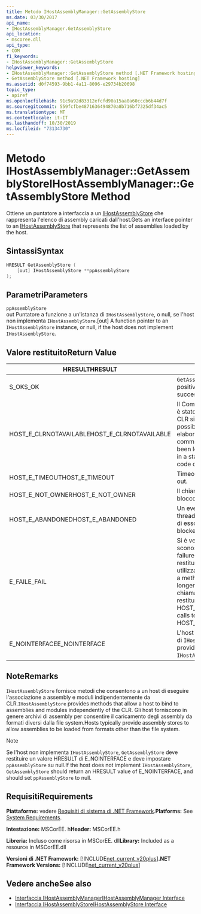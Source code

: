 ```yaml
---
title: Metodo IHostAssemblyManager::GetAssemblyStore
ms.date: 03/30/2017
api_name:
- IHostAssemblyManager.GetAssemblyStore
api_location:
- mscoree.dll
api_type:
- COM
f1_keywords:
- IHostAssemblyManager::GetAssemblyStore
helpviewer_keywords:
- IHostAssemblyManager::GetAssemblyStore method [.NET Framework hosting]
- GetAssemblyStore method [.NET Framework hosting]
ms.assetid: d0f74593-9bb1-4a11-8096-e29734b20698
topic_type:
- apiref
ms.openlocfilehash: 91c9a92d83312efcfd90a15aa0a60cccb6b44d7f
ms.sourcegitcommit: 559fcfbe4871636494870a8b716bf7325df34ac5
ms.translationtype: MT
ms.contentlocale: it-IT
ms.lasthandoff: 10/30/2019
ms.locfileid: "73134730"
---
```

# <a name="ihostassemblymanagergetassemblystore-method"></a><span data-ttu-id="d25d9-102">Metodo IHostAssemblyManager::GetAssemblyStore</span><span class="sxs-lookup"><span data-stu-id="d25d9-102">IHostAssemblyManager::GetAssemblyStore Method</span></span>
<span data-ttu-id="d25d9-103">Ottiene un puntatore a interfaccia a un [IHostAssemblyStore](../../../../docs/framework/unmanaged-api/hosting/ihostassemblystore-interface.md) che rappresenta l'elenco di assembly caricati dall'host.</span><span class="sxs-lookup"><span data-stu-id="d25d9-103">Gets an interface pointer to an [IHostAssemblyStore](../../../../docs/framework/unmanaged-api/hosting/ihostassemblystore-interface.md) that represents the list of assemblies loaded by the host.</span></span>  
  
## <a name="syntax"></a><span data-ttu-id="d25d9-104">Sintassi</span><span class="sxs-lookup"><span data-stu-id="d25d9-104">Syntax</span></span>  
  
```cpp  
HRESULT GetAssemblyStore (  
    [out] IHostAssemblyStore **ppAssemblyStore  
);  
```  
  
## <a name="parameters"></a><span data-ttu-id="d25d9-105">Parametri</span><span class="sxs-lookup"><span data-stu-id="d25d9-105">Parameters</span></span>  
 `ppAssemblyStore`  
 <span data-ttu-id="d25d9-106">out Puntatore a funzione a un'istanza di `IHostAssemblyStore`, o null, se l'host non implementa `IHostAssemblyStore`.</span><span class="sxs-lookup"><span data-stu-id="d25d9-106">[out] A function pointer to an `IHostAssemblyStore` instance, or null, if the host does not implement `IHostAssemblyStore`.</span></span>  
  
## <a name="return-value"></a><span data-ttu-id="d25d9-107">Valore restituito</span><span class="sxs-lookup"><span data-stu-id="d25d9-107">Return Value</span></span>  
  
|<span data-ttu-id="d25d9-108">HRESULT</span><span class="sxs-lookup"><span data-stu-id="d25d9-108">HRESULT</span></span>|<span data-ttu-id="d25d9-109">Descrizione</span><span class="sxs-lookup"><span data-stu-id="d25d9-109">Description</span></span>|  
|-------------|-----------------|  
|<span data-ttu-id="d25d9-110">S_OK</span><span class="sxs-lookup"><span data-stu-id="d25d9-110">S_OK</span></span>|<span data-ttu-id="d25d9-111">`GetAssemblyStore` ha restituito un esito positivo.</span><span class="sxs-lookup"><span data-stu-id="d25d9-111">`GetAssemblyStore` returned successfully.</span></span>|  
|<span data-ttu-id="d25d9-112">HOST_E_CLRNOTAVAILABLE</span><span class="sxs-lookup"><span data-stu-id="d25d9-112">HOST_E_CLRNOTAVAILABLE</span></span>|<span data-ttu-id="d25d9-113">Il Common Language Runtime (CLR) non è stato caricato in un processo oppure CLR si trova in uno stato in cui non è possibile eseguire codice gestito o elaborare la chiamata correttamente.</span><span class="sxs-lookup"><span data-stu-id="d25d9-113">The common language runtime (CLR) has not been loaded into a process, or the CLR is in a state in which it cannot run managed code or process the call successfully.</span></span>|  
|<span data-ttu-id="d25d9-114">HOST_E_TIMEOUT</span><span class="sxs-lookup"><span data-stu-id="d25d9-114">HOST_E_TIMEOUT</span></span>|<span data-ttu-id="d25d9-115">Timeout della chiamata.</span><span class="sxs-lookup"><span data-stu-id="d25d9-115">The call timed out.</span></span>|  
|<span data-ttu-id="d25d9-116">HOST_E_NOT_OWNER</span><span class="sxs-lookup"><span data-stu-id="d25d9-116">HOST_E_NOT_OWNER</span></span>|<span data-ttu-id="d25d9-117">Il chiamante non è il proprietario del blocco.</span><span class="sxs-lookup"><span data-stu-id="d25d9-117">The caller does not own the lock.</span></span>|  
|<span data-ttu-id="d25d9-118">HOST_E_ABANDONED</span><span class="sxs-lookup"><span data-stu-id="d25d9-118">HOST_E_ABANDONED</span></span>|<span data-ttu-id="d25d9-119">Un evento è stato annullato mentre un thread bloccato o Fiber era in attesa su di esso.</span><span class="sxs-lookup"><span data-stu-id="d25d9-119">An event was canceled while a blocked thread or fiber was waiting on it.</span></span>|  
|<span data-ttu-id="d25d9-120">E_FAIL</span><span class="sxs-lookup"><span data-stu-id="d25d9-120">E_FAIL</span></span>|<span data-ttu-id="d25d9-121">Si è verificato un errore irreversibile sconosciuto.</span><span class="sxs-lookup"><span data-stu-id="d25d9-121">An unknown catastrophic failure occurred.</span></span> <span data-ttu-id="d25d9-122">Quando un metodo restituisce E_FAIL, CLR non è più utilizzabile all'interno del processo.</span><span class="sxs-lookup"><span data-stu-id="d25d9-122">When a method returns E_FAIL, the CLR is no longer usable within the process.</span></span> <span data-ttu-id="d25d9-123">Le chiamate successive ai metodi di hosting restituiscono HOST_E_CLRNOTAVAILABLE.</span><span class="sxs-lookup"><span data-stu-id="d25d9-123">Subsequent calls to hosting methods return HOST_E_CLRNOTAVAILABLE.</span></span>|  
|<span data-ttu-id="d25d9-124">E_NOINTERFACE</span><span class="sxs-lookup"><span data-stu-id="d25d9-124">E_NOINTERFACE</span></span>|<span data-ttu-id="d25d9-125">L'host non fornisce un'implementazione di `IHostAssemblyStore`.</span><span class="sxs-lookup"><span data-stu-id="d25d9-125">The host does not provide an implementation of `IHostAssemblyStore`.</span></span>|  
  
## <a name="remarks"></a><span data-ttu-id="d25d9-126">Note</span><span class="sxs-lookup"><span data-stu-id="d25d9-126">Remarks</span></span>  
 <span data-ttu-id="d25d9-127">`IHostAssemblyStore` fornisce metodi che consentono a un host di eseguire l'associazione a assembly e moduli indipendentemente da CLR.</span><span class="sxs-lookup"><span data-stu-id="d25d9-127">`IHostAssemblyStore` provides methods that allow a host to bind to assemblies and modules independently of the CLR.</span></span> <span data-ttu-id="d25d9-128">Gli host forniscono in genere archivi di assembly per consentire il caricamento degli assembly da formati diversi dalla file system.</span><span class="sxs-lookup"><span data-stu-id="d25d9-128">Hosts typically provide assembly stores to allow assemblies to be loaded from formats other than the file system.</span></span>  
  
> [!NOTE]
> <span data-ttu-id="d25d9-129">Se l'host non implementa `IHostAssemblyStore`, `GetAssemblyStore` deve restituire un valore HRESULT di E_NOINTERFACE e deve impostare `ppAssemblyStore` su null.</span><span class="sxs-lookup"><span data-stu-id="d25d9-129">If the host does not implement `IHostAssemblyStore`, `GetAssemblyStore` should return an HRESULT value of E_NOINTERFACE, and should set `ppAssemblyStore` to null.</span></span>  
  
## <a name="requirements"></a><span data-ttu-id="d25d9-130">Requisiti</span><span class="sxs-lookup"><span data-stu-id="d25d9-130">Requirements</span></span>  
 <span data-ttu-id="d25d9-131">**Piattaforme:** vedere [Requisiti di sistema di .NET Framework](../../../../docs/framework/get-started/system-requirements.md).</span><span class="sxs-lookup"><span data-stu-id="d25d9-131">**Platforms:** See [System Requirements](../../../../docs/framework/get-started/system-requirements.md).</span></span>  
  
 <span data-ttu-id="d25d9-132">**Intestazione:** MSCorEE. h</span><span class="sxs-lookup"><span data-stu-id="d25d9-132">**Header:** MSCorEE.h</span></span>  
  
 <span data-ttu-id="d25d9-133">**Libreria:** Incluso come risorsa in MSCorEE. dll</span><span class="sxs-lookup"><span data-stu-id="d25d9-133">**Library:** Included as a resource in MSCorEE.dll</span></span>  
  
 <span data-ttu-id="d25d9-134">**Versioni di .NET Framework:** [!INCLUDE[net_current_v20plus](../../../../includes/net-current-v20plus-md.md)]</span><span class="sxs-lookup"><span data-stu-id="d25d9-134">**.NET Framework Versions:** [!INCLUDE[net_current_v20plus](../../../../includes/net-current-v20plus-md.md)]</span></span>  
  
## <a name="see-also"></a><span data-ttu-id="d25d9-135">Vedere anche</span><span class="sxs-lookup"><span data-stu-id="d25d9-135">See also</span></span>

- [<span data-ttu-id="d25d9-136">Interfaccia IHostAssemblyManager</span><span class="sxs-lookup"><span data-stu-id="d25d9-136">IHostAssemblyManager Interface</span></span>](../../../../docs/framework/unmanaged-api/hosting/ihostassemblymanager-interface.md)
- [<span data-ttu-id="d25d9-137">Interfaccia IHostAssemblyStore</span><span class="sxs-lookup"><span data-stu-id="d25d9-137">IHostAssemblyStore Interface</span></span>](../../../../docs/framework/unmanaged-api/hosting/ihostassemblystore-interface.md)
